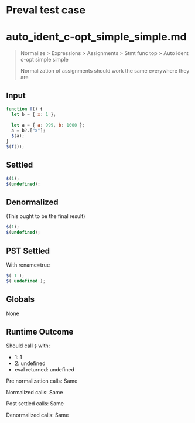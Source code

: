 # Preval test case

# auto_ident_c-opt_simple_simple.md

> Normalize > Expressions > Assignments > Stmt func top > Auto ident c-opt simple simple
>
> Normalization of assignments should work the same everywhere they are

## Input

`````js filename=intro
function f() {
  let b = { x: 1 };

  let a = { a: 999, b: 1000 };
  a = b?.["x"];
  $(a);
}
$(f());
`````


## Settled


`````js filename=intro
$(1);
$(undefined);
`````


## Denormalized
(This ought to be the final result)

`````js filename=intro
$(1);
$(undefined);
`````


## PST Settled
With rename=true

`````js filename=intro
$( 1 );
$( undefined );
`````


## Globals


None


## Runtime Outcome


Should call `$` with:
 - 1: 1
 - 2: undefined
 - eval returned: undefined

Pre normalization calls: Same

Normalized calls: Same

Post settled calls: Same

Denormalized calls: Same
